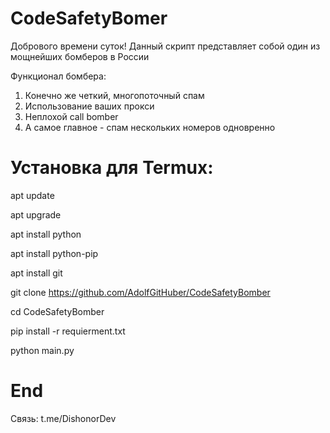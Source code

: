 
# CodeSafetyBomer

Добрового времени суток!
Данный скрипт представляет собой один из мощнейших бомберов в России

Функционал бомбера:
1. Конечно же четкий, многопоточный спам
2. Использование ваших прокси
3. Неплохой call bomber 
4. А самое главное - спам нескольких номеров одновренно

# Установка для Termux:

apt update

apt upgrade

apt install python

apt install python-pip

apt install git

git clone https://github.com/AdolfGitHuber/CodeSafetyBomber

cd CodeSafetyBomber

pip install -r requierment.txt

python main.py

# End

Связь: t.me/DishonorDev
